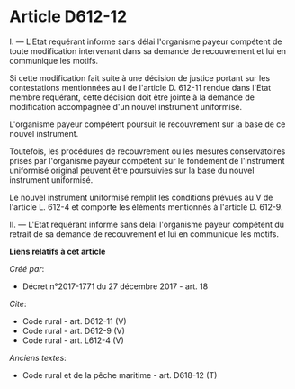 # Article D612-12

I. ― L'Etat requérant informe sans délai l'organisme payeur compétent de toute modification intervenant dans sa demande de
recouvrement et lui en communique les motifs. 

Si cette modification fait suite à une décision de justice portant sur les contestations mentionnées au I de l'article D.
612-11 rendue dans l'Etat membre requérant, cette décision doit être jointe à la demande de modification accompagnée d'un
nouvel instrument uniformisé. 

L'organisme payeur compétent poursuit le recouvrement sur la base de ce nouvel instrument. 

Toutefois, les procédures de recouvrement ou les mesures conservatoires prises par l'organisme payeur compétent sur le
fondement de l'instrument uniformisé original peuvent être poursuivies sur la base du nouvel instrument uniformisé. 

Le nouvel instrument uniformisé remplit les conditions prévues au V de l'article L. 612-4 et comporte les éléments mentionnés
à l'article D. 612-9. 

II. ― L'Etat requérant informe sans délai l'organisme payeur compétent du retrait de sa demande de recouvrement et lui en
communique les motifs.

**Liens relatifs à cet article**

_Créé par_:

  - Décret n°2017-1771 du 27 décembre 2017 - art. 18

_Cite_:

  - Code rural - art. D612-11 (V)
  - Code rural - art. D612-9 (V)
  - Code rural - art. L612-4 (V)

_Anciens textes_:

  - Code rural et de la pêche maritime - art. D618-12 (T)

